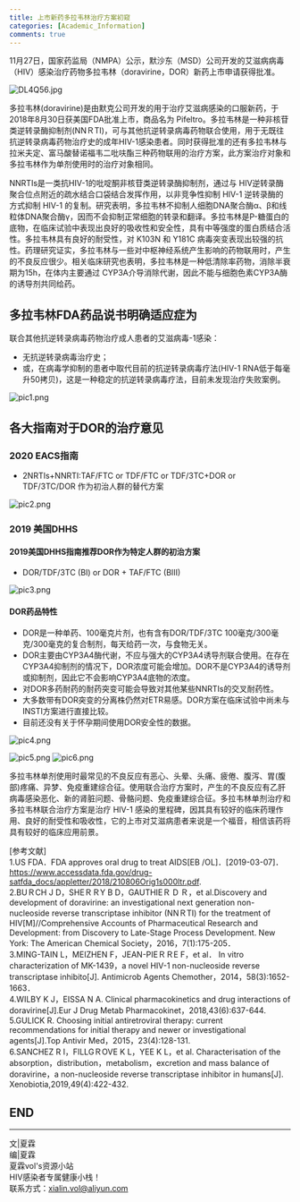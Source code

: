 ```yaml
---
title: 上市新药多拉韦林治疗方案初窥
categories: [Academic_Information]
comments: true
---
```


11月27日，国家药监局（NMPA）公示，默沙东（MSD）公司开发的艾滋病病毒（HIV）感染治疗药物多拉韦林（doravirine，DOR）新药上市申请获得批准。

![DL4Q56.jpg](https://s3.ax1x.com/2020/12/05/DL4Q56.jpg)

多拉韦林(doravirine)是由默克公司开发的用于治疗艾滋病感染的口服新药，于2018年8月30日获美国FDA批准上市，商品名为 Pifeltro。多拉韦林是一种非核苷类逆转录酶抑制剂(NNＲTI)，可与其他抗逆转录病毒药物联合使用，用于无既往抗逆转录病毒药物治疗史的成年HIV-1感染患者。同时获得批准的还有多拉韦林与拉米夫定、富马酸替诺福韦二吡呋酯三种药物联用的治疗方案，此方案治疗对象和多拉韦林作为单剂使用时的治疗对象相同。

NNRTIs是一类抗HIV-1的吡啶酮非核苷类逆转录酶抑制剂，通过与 HIV逆转录酶聚合位点附近的疏水结合口袋结合发挥作用，以非竞争性抑制 HIV-1 逆转录酶的方式抑制 HIV-1 的复制。研究表明，多拉韦林不抑制人细胞DNA聚合酶α、β和线粒体DNA聚合酶γ，因而不会抑制正常细胞的转录和翻译。多拉韦林是P-糖蛋白的底物，在临床试验中表现出良好的吸收性和安全性，具有中等强度的蛋白质结合活性。多拉韦林具有良好的耐受性，对 K103N 和 Y181C 病毒突变表现出较强的抗性。药理研究证实，多拉韦林与一些对中枢神经系统产生影响的药物联用时，产生的不良反应很少。相关临床研究也表明，多拉韦林是一种低清除率药物，消除半衰期为15h，在体内主要通过 CYP3A介导消除代谢，因此不能与细胞色素CYP3A酶的诱导剂共同给药。

## 多拉韦林FDA药品说书明确适应症为
联合其他抗逆转录病毒药物治疗成人患者的艾滋病毒-1感染：<br>
- 无抗逆转录病毒治疗史；
- 或，在病毒学抑制的患者中取代目前的抗逆转录病毒疗法(HIV-1 RNA低于每毫升50拷贝)，这是一种稳定的抗逆转录病毒疗法，目前未发现治疗失败案例。

![pic1.png](https://i.loli.net/2020/12/05/NZPGOt4UcavRA2V.png)

## 各大指南对于DOR的治疗意见
### 2020 EACS指南
- 2NRTIs+NNRTI:TAF/FTC or TDF/FTC or TDF/3TC+DOR or TDF/3TC/DOR 作为初治人群的替代方案

![pic2.png](https://i.loli.net/2020/12/05/igJ6WxYMyQdr3BL.png)

### 2019 美国DHHS
#### 2019美国DHHS指南推荐DOR作为特定人群的初治方案
- DOR/TDF/3TC (BI) or DOR + TAF/FTC (BIII)

![pic3.png](https://i.loli.net/2020/12/05/ykS4Lu7IiAt1OrN.png)

#### DOR药品特性
- DOR是一种单药、100毫克片剂，也有含有DOR/TDF/3TC 100毫克/300毫克/300毫克的复合制剂，每天给药一次，与食物无关。
- DOR主要由CYP3A4酶代谢，不应与强大的CYP3A4诱导剂联合使用。在存在CYP3A4抑制剂的情况下，DOR浓度可能会增加。DOR不是CYP3A4的诱导剂或抑制剂，因此它不会影响CYP3A4底物的浓度。
- 对DOR多药耐药的耐药突变可能会导致对其他某些NNRTIs的交叉耐药性。
- 大多数带有DOR突变的分离株仍然对ETR易感。DOR方案在临床试验中尚未与INSTI方案进行直接比较。
- 目前还没有关于怀孕期间使用DOR安全性的数据。

![pic4.png](https://i.loli.net/2020/12/05/1Zy8KdjfHTD2BMr.png)

![pic5.png](https://i.loli.net/2020/12/05/t9po8EFK5xsXIlz.png)
![pic6.png](https://i.loli.net/2020/12/05/bWQzIk3w5FBrcnh.png)

多拉韦林单剂使用时最常见的不良反应有恶心、头晕、头痛、疲倦、腹泻、胃(腹部)疼痛、异梦、免疫重建综合征。使用联合治疗方案时，产生的不良反应有乙肝病毒感染恶化、新的肾脏问题、骨骼问题、免疫重建综合征。多拉韦林单剂治疗和多拉韦林联合治疗方案是治疗 HIV-1 感染的里程碑，因其具有较好的临床药理作用、良好的耐受性和吸收性，它的上市对艾滋病患者来说是一个福音，相信该药将具有较好的临床应用前景。

[参考文献]<br>
1.US FDA．FDA approves oral drug to treat AIDS[EB /OL]．[2019-03-07]．https://www.accessdata.fda.gov/drug-satfda_docs/appletter/2018/210806Orig1s000ltr.pdf. <br>
2.BUＲCH J D，SHEＲＲY B D，GAUTHIEＲ D Ｒ，et al.Discovery and development of doravirine: an investigational next generation non-nucleoside reverse transcriptase inhibitor
(NNＲTI) for the treatment of HIV[M]//Comprehensive Accounts of Pharmaceutical Research and Development: from Discovery to Late-Stage Process Development. New York: The American Chemical Society，2016，7(1):175-205．<br>
3.MING-TAIN L，MEIZHEN F，JEAN-PIEＲＲE F，et al． In vitro characterization of MK-1439，a novel HIV-1 non-nucleoside reverse transcriptase inhibito[J]. Antimicrob Agents Chemother，2014，58(3):1652-1663．<br>
4.WILBY K J，EISSA N A. Clinical pharmacokinetics and drug interactions of doravirine[J].Eur J Drug Metab Pharmacokinet，2018,43(6):637-644.<br>
5.GULICK R. Choosing initial antiretroviral therapy: current recommendations for initial therapy and newer or investigational agents[J].Top Antivir Med，2015，23(4):128-131.<br>
6.SANCHEZ R I，FILLGＲOVE K L，YEE K L，et al. Characterisation of the absorption，distribution，metabolism，excretion and mass balance of doravirine，a non-nucleoside reverse transcriptase inhibitor in humans[J]. Xenobiotia,2019,49(4):422-432.<br>


END<br>
---

---
文|夏霖<br>
编|夏霖<br>
夏霖vol's资源小站<br>
HIV感染者专属健康小栈！<br>
联系方式：xialin.vol@aliyun.com

